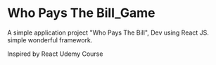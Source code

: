 # Who Pays The Bill_Game
A simple application project "Who Pays The Bill", Dev using React JS. simple wonderful framework.

Inspired by React Udemy Course
